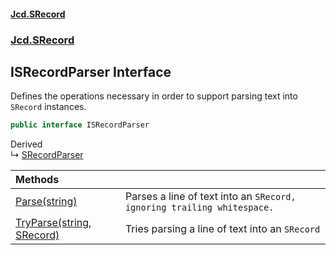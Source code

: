 #### [Jcd.SRecord](index.md 'index')
### [Jcd.SRecord](Jcd.SRecord.md 'Jcd.SRecord')

## ISRecordParser Interface

Defines the operations necessary in order to support parsing text into  
`SRecord` instances.

```csharp
public interface ISRecordParser
```

Derived  
&#8627; [SRecordParser](Jcd.SRecord.SRecordParser.md 'Jcd.SRecord.SRecordParser')

| Methods | |
| :--- | :--- |
| [Parse(string)](Jcd.SRecord.ISRecordParser.Parse(string).md 'Jcd.SRecord.ISRecordParser.Parse(string)') | Parses a line of text into an `SRecord, ignoring trailing whitespace.` |
| [TryParse(string, SRecord)](Jcd.SRecord.ISRecordParser.TryParse(string,Jcd.SRecord.SRecord).md 'Jcd.SRecord.ISRecordParser.TryParse(string, Jcd.SRecord.SRecord)') | Tries parsing a line of text into an `SRecord` |
